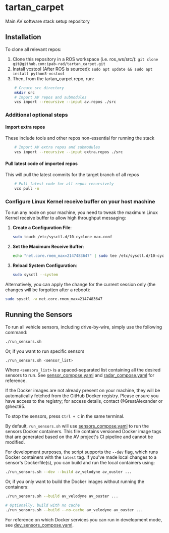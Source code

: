 # tartan_carpet
Main AV software stack setup repository

## Installation

To clone all relevant repos:
1. Clone this repository in a ROS workspace (i.e. ros_ws/src/):
`git clone git@github.com:ipab-rad/tartan_carpet.git`
2. Install vcstool (After ROS is sourced):
`sudo apt update && sudo apt install python3-vcstool`
3. Then, from the tartan_carpet repo, run:

```bash
    # Create src directory
    mkdir src
    # Import AV repos and submodules
    vcs import --recursive --input av.repos ./src
```

### Additional optional steps

#### Import extra repos
These include tools and other repos non-essential for running the stack

```bash
    # Import AV extra repos and submodules
    vcs import --recursive --input extra.repos ./src
```

#### Pull latest code of imported repos
This will pull the latest commits for the target branch of all repos


```bash
    # Pull latest code for all repos recursively
    vcs pull -n
```
### Configure Linux Kernel receive buffer on your host machine

To run any node on your machine, you need to tweak the maximum Linux Kernel receive buffer to allow high throughput messaging:

1. **Create a Configuration File**:
    ```bash
    sudo touch /etc/sysctl.d/10-cyclone-max.conf
    ```

2. **Set the Maximum Receive Buffer**:
    ```bash
    echo "net.core.rmem_max=2147483647" | sudo tee /etc/sysctl.d/10-cyclone-max.conf
    ```

3. **Reload System Configuration**:
    ```bash
    sudo sysctl --system
    ```

Alternatively, you can apply the change for the current session only (the changes will be forgotten after a reboot):

```bash
sudo sysctl -w net.core.rmem_max=2147483647
```

## Running the Sensors

To run all vehicle sensors, including drive-by-wire, simply use the following command:

```bash
./run_sensors.sh
```
Or, if you want to run specific sensors

```bash
./run_sensors.sh <sensor_list>
```
Where `<sensors_list>` is a spaced-separated list containing all the desired sensors to run. See [sensor_compose.yaml](./sensors_compose.yaml) and [radar_compose.yaml](./radar_compose.yaml) for reference.

If the Docker images are not already present on your machine, they will be automatically fetched from the GitHub Docker registry. Please ensure you have access to the registry; for access details, contact @GreatAlexander or @hect95.

To stop the sensors, press `Ctrl + C` in the same terminal.

By default, `run_sensors.sh` will use [sensors_compose.yaml](./sensors_compose.yaml) to run the sensors Docker containers. This file contains versioned Docker image tags that are generated based on the AV project's CI pipeline and cannot be modified.

For development purposes, the script supports the `--dev` flag, which runs Docker containers with the `latest` tag. If you've made local changes to a sensor's Dockerfile(s), you can build and run the local containers using:

```bash
./run_sensors.sh --dev --build av_velodyne av_ouster ...
```

Or, if you only want to build the Docker images without running the containers:

```bash
./run_sensors.sh --build av_velodyne av_ouster ...

# Optionally, build with no cache
./run_sensors.sh --build --no-cache av_velodyne av_ouster ...
```

For reference on which Docker services you can run in development mode, see [dev_sensors_compose.yaml](./dev_sensors_compose.yaml).
